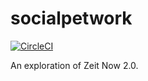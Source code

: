 # socialpetwork

[![CircleCI](https://circleci.com/gh/codeallthethingz/socialpetwork.io/tree/master.svg?style=svg)](https://circleci.com/gh/codeallthethingz/socialpetwork.io/tree/master)

An exploration of Zeit Now 2.0.